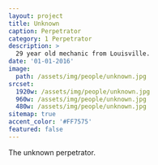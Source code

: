 ```yaml
---
layout: project
title: Unknown
caption: Perpetrator
category: 1 Perpetrator
description: >
  29 year old mechanic from Louisville.
date: '01-01-2016'
image: 
  path: /assets/img/people/unknown.jpg
srcset: 
  1920w: /assets/img/people/unknown.jpg
  960w: /assets/img/people/unknown.jpg
  480w: /assets/img/people/unknown.jpg
sitemap: true
accent_color: '#FF7575'
featured: false
---
```


The unknown perpetrator.
